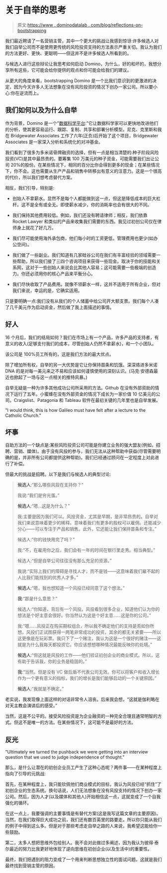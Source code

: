 # 关于自举的思考

> 原文:[https://www . dominodatalab . com/blog/reflections-on-bootstrapping](https://www.dominodatalab.com/blog/reflections-on-bootstrapping)

我们最近聘请了一名营销主管，其中一个更大的挑战让我感到惊讶:许多候选人对我们自举公司而不是使用更传统的风险投资支持的方法表示严重关切。我认为我们的方法更好、更快、更聪明——但这并不是许多候选人所看到的。

与候选人进行这些辩论让我思考如何启动 Domino，为什么，好的和坏的，我想分享所有这些，它可能会给你提供的观点和你可能会给我们的建议。

从更大的角度来看，bootstrapping Domino 是一个比我们意识到的更激进的决定，因为今天许多人无法想象在没有风险投资的情况下创办一家公司。所以要小心:你在逆流而上。

## 我们如何以及为什么自举

作为背景，Domino 是一个"[数据科学平台](https://www.dominodatalab.com?utm_source=blog&utm_medium=post&utm_campaign=reflections-on-bootstrapping):"它让数据科学家可以更快地改进他们的分析，使其更容易运行、跟踪、复制、共享和部署分析模型。尼克、克里斯和我在 Bridgewater Associates 工作了六年(正负)后开始了这个项目，Bridgewater Associates 是一家深入分析和系统化的对冲基金。

我们看到了很多为多米诺骨牌融资的选择，但有一点是相当清楚的:种子阶段风险投资(VC)是其中最昂贵的。要筹集 100 万美元的种子资金，可能需要我们出让公司 20%的股份。在某些情况下，相同的百分比你会得到更多的现金；在某些情况下，你不会。这也需要从生产产品和销售中转移出有意义的注意力。这是一个很高的代价，所以我们想考虑替代方案。

相反，我们引导，特别是:

*   创始人不拿薪水。显然不是每个人都能做到这一点，但这是降低成本的巨大杠杆。这不是全有或全无。即使薪水减少，你的消耗率也会有很大的不同。
*   我们保持其他费用较低。例如，我们还没有聘请律师；相反，我们依靠 Rocket Lawyer 和类似的产品来收集我们需要的东西。我见过初创公司仅在律师身上就花了好几万。

*   我们尽可能使用海外承包商，他们每小时的工资更低，管理费用也更少(如办公空间)。

*   我们做了一些副业。我们知道有几家硅谷公司在我们有丰富经验的领域需要一些帮助，所以我们接了三四个咨询项目来获得一些现金。取决于你的技能和关系网，这对于一些创始人来说会比其他人容易；这可能需要一些极端的创造力。你还必须用你的核心产品来平衡分心。

*   我们尽快收取了产品费用。就像不领薪水一样，这并不适用于所有企业，但对我们来说，幸运的是，它确实适用。

只是要明确一点:我们没有从我们的个人储蓄中给公司开大额支票。我们每个人凑了几千美元作为启动资金，然后做了我上面描述的事情。

## 好人

16 个月后，我们的结局如何？我们在市场上有一个产品，许多产品的支持者，有意义的收入(足够支付我们的成本，尽管创始人仍然不拿薪水)，和一个小团队。

该公司是 100%员工所有的，这是我们方法的最大优点。

除了增加所有权，自举的另一大优势是它让你保持苗条和饥饿。深深烙进多米诺 DNA 的是对每一美元来之不易和应该如何谨慎使用的深刻认识。(马克·安德森最近也掀起了一场与这一点相关的推特风暴。)

自举无疑是一种为许多其他成功公司所采用的方法。Github 在没有外部资助的情况下运行了五年。小蜜蜂在没有外部资金的情况下成长为一家价值 10 亿美元的公司。Craigslist、Patagonia 和 Tableau 软件在最初关键的几年里也是自举发展。

"I would think, this is how Galileo must have felt after a lecture to the Catholic Church."

## 坏事

自助方法的一个缺点是:某些风险投资公司可能是你建立业务的强大盟友(例如，招聘、营销、媒体)。由于没有风投的参与，我们无法从这种帮助中获益(尽管需要明确的是，并非所有公司都提供这种帮助)。我们已经通过顾问在一定程度上对此进行了补偿。

但最大的挑战是招聘。以下是我们与候选人的典型讨论:

> **候选人**:“那么哪些风投在支持你？”
> 
> 我说:“我们是穷光蛋。”
> 
> **候选人**:“嗯...这是为什么？”
> 
> 我:主要是因为我们可以。风投资金，尤其是早期，是非常昂贵的。自举对我们来说意味着更少的稀释。意味着我们有更多的股权可以雇佣。还能减少分心——可以专注于产品和销售。此外，它还能让我们保持苗条和专注。”
> 
> 候选人:“你的钱快用完了吗？”
> 
> 我:“不，在雇用你之后，我们会有一年的时间在银行里走秀。相当典型。”
> 
> 候选人:“但是自举公司往往没有那么充足的资源。”
> 
> 我说:“实际上我们的障碍是寻找人才，而不是钱——这意味着我们雇不起的人比我们能找到的优秀人才多。”
> 
> **候选人**:“嗯，我也想知道一个风投已经同意了这个想法。”
> 
> **我**:“那是什么意思？”
> 
> 候选人:“你知道，背后有一个风投。风投看到很多企业，知道他们认为你的想法是个好主意会很好。你当然认为这是个好主意……这是你的公司。”
> 
> 我:“嗯……风投正在购买期权组合，所以我不确定他们的支持是否如你所想。风投们正试图获得一两笔非常成功的投资，其余的都无关紧要——所以这更像是在玩彩票。我只下了一个赌注，我认为这是一个很好的赌注——这就是为什么我每天都投资它。你应该想想哪种情况最能反映你的处境。”
> 
> **候选人**:“但这就是风投的工作——他们验证初创企业的商业模式。所以，这有助于告诉我，你的业务是稳固的。”
> 
> **我**:“当然。但是没有 VC 做后盾不代表公司无效。你可以将客户和收入增长作为一个更有意义的指标，我们的增长是我们能够启动的一个关键原因。”
> 
> **候选人**:“我就是不确定。”

老实说，我发现像上面这样的对话非常令人沮丧。后来我会想，“这就是伽利略在对天主教会演讲后的感受。”

当然，这是不公平的。接受风险投资是为企业融资的一种完全合理且通常明智的方式。但这不是唯一的方法。在某些情况下，这可能不是最好的方法。

## 反光

"Ultimately we turned the pushback we were getting into an interview question that we used to judge independence of thought."

那么，是什么让潜在的初创企业员工产生了这种心态呢？两件事——在某种程度上指向了引导的元挑战:

首先，在某种程度上，我只能钦佩他们商业模式的目标，我认为风投已经“抓住”了初创企业的生态系统。换句话说，人们无法想象在没有风投支持的情况下创办一家公司。然后，因为人才(以及媒体和其他人)开始相信这一点，这就变成了一个自我强化的循环。

在这一点上，我要强调的主要事情是有替代方案(这是我写这篇文章的主要原因)。当然，在我们取得巨大成功之前，我们还有数百英里的路要走。所以你只能从我们的例子中得到这么多。但是对于那些考虑走自举之路的人来说，我希望这能给你一些鼓励。

第二，太多人想把思维外包给别人。我不会对此做过多阐述，因为我认为彼得·泰尔最近的努力比我更好地体现了逆向思维在初创企业(以及生活中)的重要性。

最终，我们把遇到的阻力变成了一个用来判断思想独立性的面试问题。这就是我们最终找到营销主管的原因。